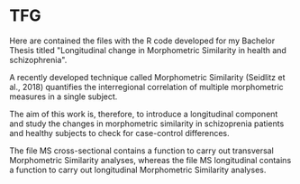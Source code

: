 # TFG
Here are contained the files with the R code developed for my Bachelor Thesis titled "Longitudinal change in Morphometric Similarity in health and schizophrenia".

A recently developed technique called Morphometric Similarity (Seidlitz et al., 2018) quantifies the interregional correlation of multiple morphometric measures in a single subject. 

The aim of this work is, therefore, to introduce a longitudinal component and study the changes in morphometric similarity in schizoprenia patients and healthy subjects to check for case-control differences.

The file MS cross-sectional contains a function to carry out transversal Morphometric Similarity analyses, whereas the file MS longitudinal contains a function to carry out longitudinal Morphometric Similarity analyses.
